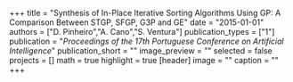 +++
title = "Synthesis of In-Place Iterative Sorting Algorithms Using GP: A Comparison Between STGP, SFGP, G3P and GE"
date = "2015-01-01"
authors = ["D. Pinheiro","A. Cano","S. Ventura"]
publication_types = ["1"]
publication = "_Proceedings of the 17th Portuguese Conference on Artificial Intelligence_"
publication_short = ""
image_preview = ""
selected = false
projects = []
math = true
highlight = true
[header]
image = ""
caption = ""
+++

